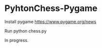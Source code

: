 # PyhtonChess-Pygame

Install pygame https://www.pygame.org/news 

Run python chess.py

In progress.
